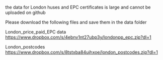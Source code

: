 the data for London huses and EPC certificates is large and cannot be uploaded on github

Please download the following files and save them in the data folder

London_price_paid_EPC data
https://www.dropbox.com/s/4ebnv1nt27ubp3y/londonpp_epc.zip?dl=1

London_postcodes
https://www.dropbox.com/s/8tstxba84ujhxoe/london_postcodes.zip?dl=1
